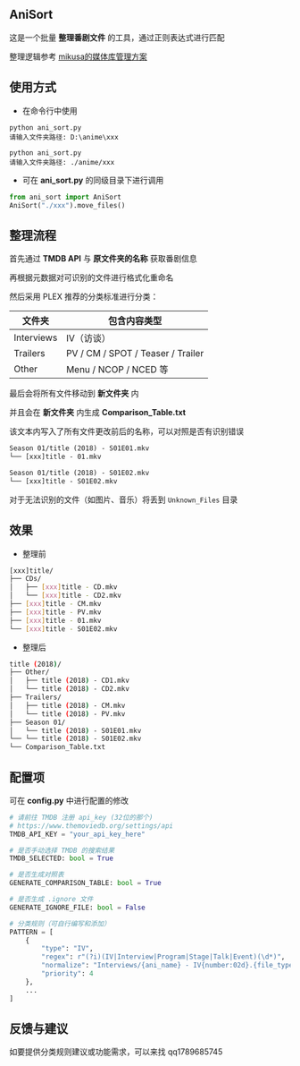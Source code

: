 ## AniSort

这是一个批量 **整理番剧文件** 的工具，通过正则表达式进行匹配

整理逻辑参考 [mikusa的媒体库管理方案](https://www.himiku.com/archives/how-i-organize-my-animation-library.html)

## 使用方式

* 在命令行中使用
```
python ani_sort.py
请输入文件夹路径: D:\anime\xxx

python ani_sort.py
请输入文件夹路径: ./anime/xxx
```

* 可在 **ani_sort.py** 的同级目录下进行调用
```python
from ani_sort import AniSort
AniSort("./xxx").move_files()
```

## 整理流程

首先通过 **TMDB API** 与 **原文件夹的名称** 获取番剧信息

再根据元数据对可识别的文件进行格式化重命名

然后采用 PLEX 推荐的分类标准进行分类：

| 文件夹     | 包含内容类型                      |
|------------|------------------------------------|
| Interviews | IV（访谈）                         |
| Trailers   | PV / CM / SPOT / Teaser / Trailer  |
| Other      | Menu / NCOP / NCED 等              |

最后会将所有文件移动到 **新文件夹** 内

并且会在 **新文件夹** 内生成 **Comparison_Table.txt**

该文本内写入了所有文件更改前后的名称，可以对照是否有识别错误

```txt
Season 01/title (2018) - S01E01.mkv
└── [xxx]title - 01.mkv

Season 01/title (2018) - S01E02.mkv
└── [xxx]title - S01E02.mkv
```

对于无法识别的文件（如图片、音乐）将丢到 `Unknown_Files` 目录

## 效果

* 整理前
```bash
[xxx]title/
├── CDs/
│   ├── [xxx]title - CD.mkv
│   └── [xxx]title - CD2.mkv
├── [xxx]title - CM.mkv
├── [xxx]title - PV.mkv
├── [xxx]title - 01.mkv
└── [xxx]title - S01E02.mkv
```

* 整理后
```bash
title (2018)/
├── Other/
│   ├── title (2018) - CD1.mkv
│   └── title (2018) - CD2.mkv
├── Trailers/
│   ├── title (2018) - CM.mkv
│   └── title (2018) - PV.mkv
├── Season 01/
│   └── title (2018) - S01E01.mkv
└── └── title (2018) - S01E02.mkv
└── Comparison_Table.txt
```

## 配置项

可在 **config.py** 中进行配置的修改

```python
# 请前往 TMDB 注册 api_key (32位的那个)
# https://www.themoviedb.org/settings/api
TMDB_API_KEY = "your_api_key_here"

# 是否手动选择 TMDB 的搜索结果
TMDB_SELECTED: bool = True

# 是否生成对照表
GENERATE_COMPARISON_TABLE: bool = True

# 是否生成 .ignore 文件
GENERATE_IGNORE_FILE: bool = False

# 分类规则（可自行编写和添加）
PATTERN = [
    {
        "type": "IV",
        "regex": r"(?i)(IV|Interview|Program|Stage|Talk|Event)(\d*)",
        "normalize": "Interviews/{ani_name} - IV{number:02d}.{file_type}",
        "priority": 4
    },
    ...
]
```

## 反馈与建议

如要提供分类规则建议或功能需求，可以来找 qq1789685745
